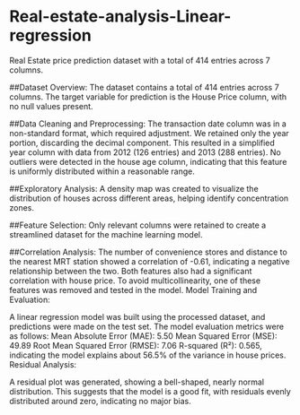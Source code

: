 # Real-estate-analysis-Linear-regression
Real Estate price prediction dataset with a total of 414 entries across 7 columns.

##Dataset Overview: 
The dataset contains a total of 414 entries across 7 columns. The target variable for prediction is the House Price column, with no null values present.

##Data Cleaning and Preprocessing:
The transaction date column was in a non-standard format, which required adjustment. We retained only the year portion, discarding the decimal component.
This resulted in a simplified year column with data from 2012 (126 entries) and 2013 (288 entries).
No outliers were detected in the house age column, indicating that this feature is uniformly distributed within a reasonable range.

##Exploratory Analysis:
A density map was created to visualize the distribution of houses across different areas, helping identify concentration zones.

##Feature Selection: 
Only relevant columns were retained to create a streamlined dataset for the machine learning model.

##Correlation Analysis:
The number of convenience stores and distance to the nearest MRT station showed a correlation of -0.61, indicating a negative relationship between the two.
Both features also had a significant correlation with house price. To avoid multicollinearity, one of these features was removed and tested in the model.
Model Training and Evaluation:

A linear regression model was built using the processed dataset, and predictions were made on the test set.
The model evaluation metrics were as follows:
Mean Absolute Error (MAE): 5.50
Mean Squared Error (MSE): 49.89
Root Mean Squared Error (RMSE): 7.06
R-squared (R²): 0.565, indicating the model explains about 56.5% of the variance in house prices.
Residual Analysis:

A residual plot was generated, showing a bell-shaped, nearly normal distribution. This suggests that the model is a good fit, with residuals evenly distributed around zero, indicating no major bias.
